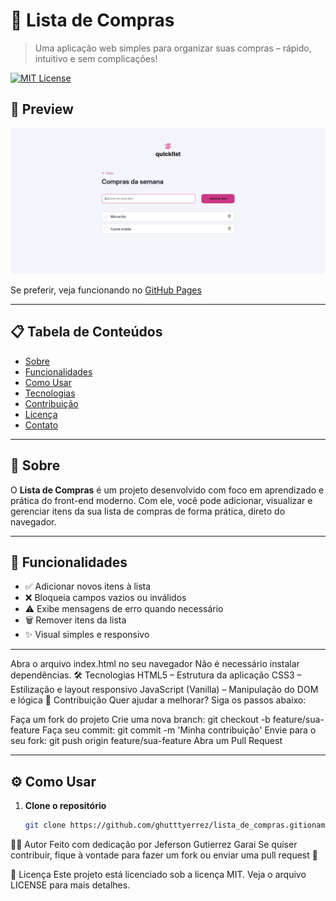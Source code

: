 # 🛒 Lista de Compras
> Uma aplicação web simples para organizar suas compras – rápido, intuitivo e sem complicações!

[![MIT License](https://img.shields.io/badge/license-MIT-green.svg)](LICENSE)

## 📸 Preview

![Preview do Projeto](./preview.png)

Se preferir, veja funcionando no [GitHub Pages](https://ghutttyerrez.github.io/lista_de_compras/) <!-- Adapte se publicar a demo -->

---

## 📋 Tabela de Conteúdos

- [Sobre](#sobre)
- [Funcionalidades](#funcionalidades)
- [Como Usar](#como-usar)
- [Tecnologias](#tecnologias)
- [Contribuição](#contribuição)
- [Licença](#licença)
- [Contato](#contato)

---

## 📝 Sobre

O **Lista de Compras** é um projeto desenvolvido com foco em aprendizado e prática do front-end moderno. Com ele, você pode adicionar, visualizar e gerenciar itens da sua lista de compras de forma prática, direto do navegador.

---

## 🚀 Funcionalidades

- ✅ Adicionar novos itens à lista
- ❌ Bloqueia campos vazios ou inválidos
- ⚠️ Exibe mensagens de erro quando necessário
- 🗑️ Remover itens da lista
- ✨ Visual simples e responsivo

---

Abra o arquivo index.html no seu navegador
Não é necessário instalar dependências.
🛠 Tecnologias
HTML5 – Estrutura da aplicação
CSS3 – Estilização e layout responsivo
JavaScript (Vanilla) – Manipulação do DOM e lógica
🤝 Contribuição
Quer ajudar a melhorar?
Siga os passos abaixo:

Faça um fork do projeto
Crie uma nova branch: git checkout -b feature/sua-feature
Faça seu commit: git commit -m 'Minha contribuição'
Envie para o seu fork: git push origin feature/sua-feature
Abra um Pull Request

---

## ⚙️ Como Usar

1. **Clone o repositório**
   ```bash
   git clone https://github.com/ghutttyerrez/lista_de_compras.gitionamento

👨‍💻 Autor
Feito com dedicação por Jeferson Gutierrez Garai
Se quiser contribuir, fique à vontade para fazer um fork ou enviar uma pull request 🚀

📃 Licença
Este projeto está licenciado sob a licença MIT. Veja o arquivo LICENSE para mais detalhes.





